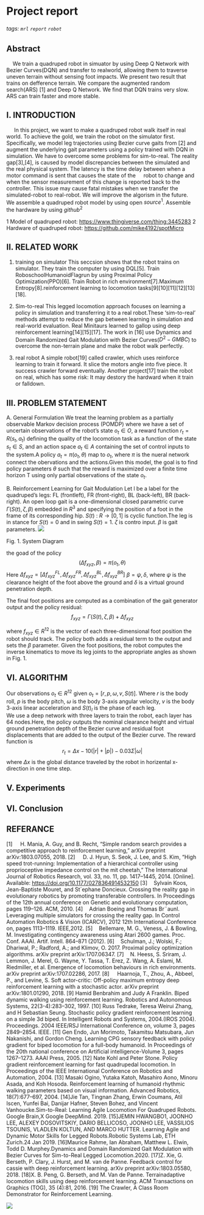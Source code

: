 # Project report
###### tags: `mrl` `report` `robot`

## Abstract

$\quad$We train a quadruped robot in simuator by using Deep Q Network with Bezier Curves(DQN) and transfer to realworld, allowing them to traverse uneven terrain without sensing foot impacts. We present two result that trains on defference terrain. We compare the augmented random search(ARS) [1] and Deep Q Network. We find that DQN trains very slow. ARS can train faster and more stable.

## I. INTRODUCTION

$\quad$ In this project, we want to make a quadruped robot walk itself in real world. To achieve the gold, we train the robot on the simulator first. Specifically, we model leg trajectories using Bezier curve gaits from [2] and augment the underlying gait parameters using a policy trained with DQN in simulation. We have to overcome some problems for sim-to-real. The reality gap[3],[4], is caused by model discrepancies between the simulated and the real physical system. The latency is the time delay between when a motor command is sent that causes the state of the
$\quad$robot to change and when the sensor measurement of this change is reported back to the controller. This issue may cause fatal mistakes when we transfer the simulated-robot to real-robot. We will improve the algorism in the future.
$\quad$We assemble a quadruped robot model by using open $source^1$. Assemble the hardware by using $github^2$

1 Model of quadruped robot: https://www.thingiverse.com/thing:3445283
2 Hardware of quadruped robot: https://github.com/mike4192/spotMicro
## II. RELATED WORK

1. training on simulator
This seccsion shows that the robot trains on simulator. They train the computer by using DQL[5]. Train RoboschoolHumanoidFlagrun by using Proximal Policy Optimization(PPO)[6]. Train Robot in rich environment[7].Maximum Entropy[8].reinforcement learning to locomotion tasks[9][10][11][12][13][18].


2. Sim-to-real
This legged locomotion approach focuses on learning a policy in simulation and transferring it to a real robot.These ‘sim-to-real’ methods attempt to reduce the gap between learning in simulation and real-world evaluation. Real Minitaurs learned to gallop using deep reinforcement learning[14][15][17]. The work in [16] use Dynamics and Domain Randomized Gait Modulation with Bezier Curves($D^2-GMBC$) to overcome the non-terrain plane and make the robot walk perfectly. 

3. real robot
A simple robot[19] called crawler, which uses reinforce learning to train it forward. It slice the motors angle into five piece. It success crawler forward eventually.
Another project[17] train the robot on real, which has some risk: It may destory the hardward when it train or falldown.

## III. PROBLEM STATEMENT
A. General Formulation
We treat the learning problem as a partially observable Markov decision process (POMDP) where we have a set of uncertain observations of the robot’s state $o_t \in O$, a reward function $r_t = R(s_t, a_t)$ defining the quality of the locomotion task as a function of the state $s_t \in S$, and an action space $a_t \in A$ containing the set of control inputs to the system.A policy $a_t=\pi(o_t,\theta)$ map to $o_t$, where $\pi$ is the nueral network connect the obervations and the actions.Given this model, the goal is to find policy parameters $\theta$ such that the reward is maximized over a finite time horizon T using only partial observations of the state $o_t$.

B. Reinforcement Learning for Gait Modulation 
Let l be a label for the quadruped’s legs: FL (frontleft), FR (front-right), BL (back-left), BR (back-right). An open loop gait is a one-dimensional closed parametric curve $\Gamma(S(t),\zeta,\beta)$ embedded in $R^3$ and specifying the position of a foot in the frame of its corresponding hip. $S(t)$ : $R \rightarrow [0,1]$ is cyclic function.The leg is in stance for $S(t)=0$ and in swing $S(t)=1$.  $\zeta$ is contro input. $\beta$ is gait parameters.
![](https://codimd.mcl.math.ncu.edu.tw/uploads/upload_5aac8786f4c5509a9b752a61f7bfb344.png)

Fig. 1. System Diagram

the goad of the policy 
$$
(\Delta f_{xyz},\beta)=\pi(o_t,\theta)
$$
Here $\Delta f_{xyz}=[\Delta f^{FL}_{xyz},\Delta f^{FR}_{xyz},\Delta f^{BL}_{xyz},\Delta f^{BR}_{xyz}]$  $\beta ={\psi,\delta}$, where $\psi$  is the clearance height of the foot above the ground and $\delta$ is a virtual ground penetration depth.

The final foot positions are computed as a combination of the gait generator output and the policy residual:
$$
f_{xyz}=\Gamma(S(t),\zeta,\beta)+\Delta f_{xyz}
$$

where $f_{xyz} \in R^{12}$ is the vector of each three-dimensional foot position the robot should track. The policy both adds a residual term to the output and sets the $\beta$ parameter. Given the foot positions, the robot computes the inverse kinematics to move its leg joints to the appropriate angles as shown in Fig. 1.

## VI. ALGORITHM
Our observations $o_t \in R^{12}$ given $o_t=[r,p,\omega,v,S(t)]$. Where $r$ is the body roll, $p$ is the body pitch, $\omega$ is the body 3-axis angular velocity, $v$ is the body 3-axis linear acceleration and $S(t)_l$ is the phase of each leg.  
We use a deep network with three layers to train the robot, each layer has 64 nodes.Here, the policy outputs the nominal clearance height and virtual ground penetration depth of the Bezier curve and residual foot displacements that are added to the output of the Bezier curve.
The reward function is 
$$
r_t=\Delta x -10(|r|+|p|)-0.03\Sigma|\omega|
$$
where $\Delta x$ is the global distance traveled by the robot in horizental x-direction in one time step.





## V. Experiments

## VI. Conclusion







## REFERANCE
[1] $\quad$H. Mania, A. Guy, and B. Recht, “Simple random search provides a competitive approach to reinforcement learning,” arXiv preprint arXiv:1803.07055, 2018.
[2] $\quad$D. J. Hyun, S. Seok, J. Lee, and S. Kim, “High speed trot-running: Implementation of a hierarchical controller using proprioceptive impedance control on the mit cheetah,” The International Journal of Robotics Research, vol. 33, no. 11, pp. 1417–1445, 2014. [Online]. Available: https://doi.org/10.1177/0278364914532150
[3]$\quad$Sylvain Koos, Jean-Baptiste Mouret, and St´ephane Doncieux. Crossing the reality gap in evolutionary robotics by promoting transferable controllers. In Proceedings of the 12th annual conference on Genetic and evolutionary computation, pages 119–126. ACM, 2010.
[4]$\quad$Adrian Boeing and Thomas Br¨aunl. Leveraging multiple simulators for crossing the reality gap. In Control Automation Robotics & Vision (ICARCV), 2012 12th International Conference on, pages 1113–1119. IEEE,2012.
[5]$\quad$Bellemare, M. G., Veness, J. & Bowling, M. Investigating contingency awareness
using Atari 2600 games. Proc. Conf. AAAI. Artif. Intell. 864–871 (2012).
[6]$\quad$Schulman, J.; Wolski, F.; Dhariwal, P.; Radford, A.; and Klimov, O. 2017. Proximal policy optimization algorithms. arXiv preprint
arXiv:1707.06347.
[7]$\quad$N. Heess, S. Sriram, J. Lemmon, J. Merel, G. Wayne, Y. Tassa, T. Erez, Z. Wang, A. Eslami, M. Riedmiller, et al. Emergence of locomotion behaviours in rich environments. arXiv preprint arXiv:1707.02286, 2017.
[8]$\quad$ Haarnoja, T., Zhou, A., Abbeel, P., and Levine, S. Soft actor-critic: Off-policy maximum entropy deep reinforcement learning with a stochastic actor. arXiv preprint arXiv:1801.01290, 2018.
[9] Hamid Benbrahim and Judy A Franklin. Biped dynamic walking using reinforcement learning. Robotics and Autonomous Systems, 22(3-4):283–302, 1997.
[10] Russ Tedrake, Teresa Weirui Zhang, and H Sebastian Seung. Stochastic policy gradient reinforcement learning on a simple 3d biped. In Intelligent Robots and Systems, 2004.(IROS 2004). Proceedings. 2004 IEEE/RSJ International Conference on, volume 3, pages 2849–2854. IEEE.
[11] Gen Endo, Jun Morimoto, Takamitsu Matsubara, Jun Nakanishi, and Gordon Cheng. Learning CPG sensory feedback with policy gradient for biped locomotion for a full-body humanoid. In Proceedings of the 20th
national conference on Artificial intelligence-Volume 3, pages 1267–1273. AAAI Press, 2005.
[12] Nate Kohl and Peter Stone. Policy gradient reinforcement learning for fast quadrupedal locomotion. In Proceedings of the IEEE International Conference on Robotics and Automation, 2004.
[13] Masaki Ogino, Yutaka Katoh, Masahiro Aono, Minoru Asada, and Koh Hosoda. Reinforcement learning of humanoid rhythmic walking parameters based on visual information. Advanced Robotics, 18(7):677–697, 2004.
[14]Jie Tan, Tingnan Zhang, Erwin Coumans, Atil Iscen, Yunfei Bai, Danijar Hafner, Steven Bohez, and Vincent Vanhoucke.Sim-to-Real: Learning Agile Locomotion For Quadruped Robots. Google Brain,X Google DeepMind. 2019.
[15]JEMIN HWANGBO1, JOONHO LEE, ALEXEY DOSOVITSKIY, DARIO BELLICOSO, JOONHO LEE, VASSILIOS TSOUNIS, VLADLEN KOLTUN, AND MARCO HUTTER. Learning Agile and Dynamic Motor Skills for Legged Robots.Robotic Systems Lab, ETH Zurich.24 Jan 2019.
[16]Maurice Rahme, Ian Abraham, Matthew L. Elwin, Todd D. Murphey.Dynamics and Domain Randomized Gait Modulation with Bezier Curves for Sim-to-Real Legged Locomotion.2020.
[17]Z. Xie, G. Berseth, P. Clary, J. Hurst, and M. van de Panne. Feedback control for cassie with deep reinforcement learning. arXiv preprint arXiv:1803.05580, 2018.
[18]X. B. Peng, G. Berseth, and M. Van de Panne. Terrainadaptive locomotion skills using deep reinforcement learning. ACM Transactions on Graphics (TOG), 35 (4):81, 2016.
[19] The Crawler, A Class Room Demonstrator for Reinforcement Learning.

![](https://codimd.mcl.math.ncu.edu.tw/uploads/upload_87c5aad0e2d5b6e05cb7d59b1e174cbb.png)

